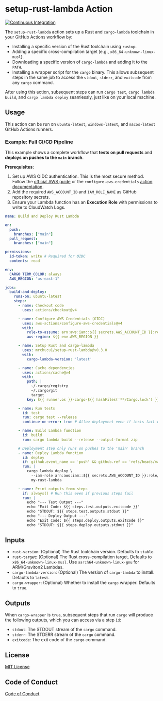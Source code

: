 # setup-rust-lambda Action

[![Continuous Integration](https://github.com/mrchucu1/setup-rust-lambda/actions/workflows/ci.yml/badge.svg)](https://github.com/mrchucu1/setup-rust-lambda/actions/workflows/ci.yml)

The `setup-rust-lambda` action sets up a Rust and `cargo-lambda` toolchain in your GitHub Actions workflow by:

-   Installing a specific version of the Rust toolchain using `rustup`.
-   Adding a specific cross-compilation target (e.g., `x86_64-unknown-linux-musl`).
-   Downloading a specific version of `cargo-lambda` and adding it to the `PATH`.
-   Installing a wrapper script for the `cargo` binary. This allows subsequent steps in the same job to access the `stdout`, `stderr`, and `exitcode` from any `cargo` command.

After using this action, subsequent steps can run `cargo test`, `cargo lambda build`, and `cargo lambda deploy` seamlessly, just like on your local machine.

## Usage

This action can be run on `ubuntu-latest`, `windows-latest`, and `macos-latest` GitHub Actions runners.

### Example: Full CI/CD Pipeline

This example shows a complete workflow that **tests on pull requests** and **deploys on pushes to the `main` branch**.

**Prerequisites:**

1.  Set up AWS OIDC authentication. This is the most secure method. Follow the [official AWS guide](https://docs.aws.amazon.com/IAM/latest/UserGuide/id_roles_providers_create_oidc.html) or the `configure-aws-credentials` [action documentation](https://github.com/aws-actions/configure-aws-credentials#setting-up-oidc-provider-and-iam-role).
2.  Add the required `AWS_ACCOUNT_ID` and `IAM_ROLE_NAME` as GitHub repository secrets.
3.  Ensure your Lambda function has an **Execution Role** with permissions to write to CloudWatch Logs.

```yaml
name: Build and Deploy Rust Lambda

on:
  push:
    branches: ["main"]
  pull_request:
    branches: ["main"]

permissions:
  id-token: write # Required for OIDC
  contents: read

env:
  CARGO_TERM_COLOR: always
  AWS_REGION: "us-east-1"

jobs:
  build-and-deploy:
    runs-on: ubuntu-latest
    steps:
      - name: Checkout code
        uses: actions/checkout@v4

      - name: Configure AWS Credentials (OIDC)
        uses: aws-actions/configure-aws-credentials@v4
        with:
          role-to-assume: arn:aws:iam::${{ secrets.AWS_ACCOUNT_ID }}:role/${{ secrets.IAM_ROLE_NAME }}
          aws-region: ${{ env.AWS_REGION }}

      - name: Setup Rust and cargo-lambda
        uses: mrchucu1/setup-rust-lambda@v0.3.0
        with:
          cargo-lambda-version: 'latest'

      - name: Cache dependencies
        uses: actions/cache@v4
        with:
          path: |
            ~/.cargo/registry
            ~/.cargo/git
            target
          key: ${{ runner.os }}-cargo-${{ hashFiles('**/Cargo.lock') }}

      - name: Run tests
        id: test
        run: cargo test --release
        continue-on-error: true # Allow deployment even if tests fail on a push to main, for example

      - name: Build Lambda function
        id: build
        run: cargo lambda build --release --output-format zip

      # Deployment step only runs on pushes to the 'main' branch
      - name: Deploy Lambda function
        id: deploy
        if: github.event_name == 'push' && github.ref == 'refs/heads/main'
        run: |
          cargo lambda deploy \
            --iam-role arn:aws:iam::${{ secrets.AWS_ACCOUNT_ID }}:role/YourLambdaExecutionRole \
            my-rust-lambda

      - name: Print outputs from steps
        if: always() # Run this even if previous steps fail
        run: |
          echo "--- Test Output ---"
          echo "Exit Code: ${{ steps.test.outputs.exitcode }}"
          echo "STDOUT: ${{ steps.test.outputs.stdout }}"
          echo "--- Deploy Output ---"
          echo "Exit Code: ${{ steps.deploy.outputs.exitcode }}"
          echo "STDOUT: ${{ steps.deploy.outputs.stdout }}"

```

## Inputs

- `rust-version`: (Optional) The Rust toolchain version. Defaults to `stable`.
- `rust-target`: (Optional) The Rust cross-compilation target. Defaults to `x86_64-unknown-linux-musl`. Use `aarch64-unknown-linux-gnu` for ARM/Graviton2 Lambdas.
- `cargo-lambda-version`: (Optional) The version of `cargo-lambda` to install. Defaults to `latest`.
- `cargo-wrapper`: (Optional) Whether to install the `cargo` wrapper. Defaults to `true`.

## Outputs

When `cargo-wrapper` is `true`, subsequent steps that run `cargo` will produce the following outputs, which you can access via a step `id`:

- `stdout`: The STDOUT stream of the `cargo` command.
- `stderr`: The STDERR stream of the `cargo` command.
- `exitcode`: The exit code of the `cargo` command.

## License

[MIT License](LICENSE)

## Code of Conduct

[Code of Conduct](CODE_OF_CONDUCT.md)
